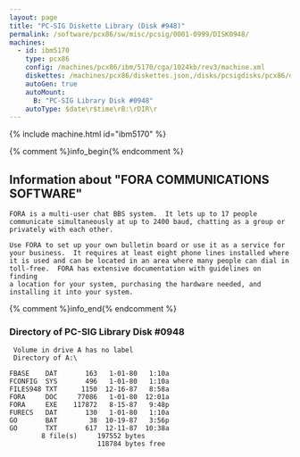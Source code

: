 ```yaml
---
layout: page
title: "PC-SIG Diskette Library (Disk #948)"
permalink: /software/pcx86/sw/misc/pcsig/0001-0999/DISK0948/
machines:
  - id: ibm5170
    type: pcx86
    config: /machines/pcx86/ibm/5170/cga/1024kb/rev3/machine.xml
    diskettes: /machines/pcx86/diskettes.json,/disks/pcsigdisks/pcx86/diskettes.json
    autoGen: true
    autoMount:
      B: "PC-SIG Library Disk #0948"
    autoType: $date\r$time\rB:\rDIR\r
---
```


{% include machine.html id="ibm5170" %}

{% comment %}info_begin{% endcomment %}

## Information about "FORA COMMUNICATIONS SOFTWARE"

    FORA is a multi-user chat BBS system.  It lets up to 17 people
    communicate simultaneously at up to 2400 baud, chatting as a group or
    privately with each other.
    
    Use FORA to set up your own bulletin board or use it as a service for
    your business.  It requires at least eight phone lines installed where
    it is used and can be located in an area where many people can dial in
    toll-free.  FORA has extensive documentation with guidelines on finding
    a location for your system, purchasing the hardware needed, and
    installing it into your system.
{% comment %}info_end{% endcomment %}


### Directory of PC-SIG Library Disk #0948

     Volume in drive A has no label
     Directory of A:\

    FBASE    DAT       163   1-01-80   1:10a
    FCONFIG  SYS       496   1-01-80   1:10a
    FILES948 TXT      1150  12-16-87   8:58a
    FORA     DOC     77086   1-01-80  12:01a
    FORA     EXE    117872   8-15-87   9:48p
    FURECS   DAT       130   1-01-80   1:10a
    GO       BAT        38  10-19-87   3:56p
    GO       TXT       617  12-11-87  10:38a
            8 file(s)     197552 bytes
                          118784 bytes free
